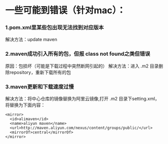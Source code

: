 # 一些可能到错误（针对mac）：

### 1.pom.xml里某些包出现无法找到对应版本

解决方法：update maven

### 2.maven成功引入所有的包，但报 class not found之类但错误 

原因：包损坏（可能是下载过程中突然断网引起的）
解决方法：进入 .m2 目录删除repository，重新下载所有的包

### 3.maven更新和下载速度过慢

解决方法：将中心仓库的镜像替换为阿里云镜像,打开 .m2 目录下setting.xml，
将<mirror></mirror>替换为下面内容：

    <mirror>
      <id>alimaven</id>
      <name>aliyun maven</name>
      <url>http://maven.aliyun.com/nexus/content/groups/public/</url>
      <mirrorOf>central</mirrorOf>
    </mirror>
